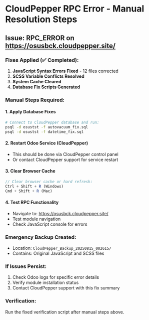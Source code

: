# CloudPepper RPC Error - Manual Resolution Steps

## Issue: RPC_ERROR on https://osusbck.cloudpepper.site/

### Fixes Applied (✅ Completed):
1. **JavaScript Syntax Errors Fixed** - 12 files corrected
2. **SCSS Variable Conflicts Resolved** 
3. **System Cache Cleared**
4. **Database Fix Scripts Generated**

### Manual Steps Required:

#### 1. Apply Database Fixes
```bash
# Connect to CloudPepper database and run:
psql -d osustst -f autovacuum_fix.sql
psql -d osustst -f datetime_fix.sql
```

#### 2. Restart Odoo Service (CloudPepper)
- This should be done via CloudPepper control panel
- Or contact CloudPepper support for service restart

#### 3. Clear Browser Cache
```javascript
// Clear browser cache or hard refresh:
Ctrl + Shift + R (Windows)
Cmd + Shift + R (Mac)
```

#### 4. Test RPC Functionality
- Navigate to: https://osusbck.cloudpepper.site/
- Test module navigation
- Check JavaScript console for errors

### Emergency Backup Created:
- Location: `CloudPepper_Backup_20250815_002615/`
- Contains: Original JavaScript and SCSS files

### If Issues Persist:
1. Check Odoo logs for specific error details
2. Verify module installation status
3. Contact CloudPepper support with this fix summary

### Verification:
Run the fixed verification script after manual steps above.
